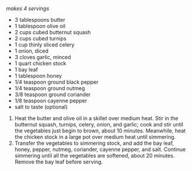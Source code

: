 *makes 4 servings*

* 3 tablespoons butter
* 1 tablespoon olive oil
* 2 cups cubed butternut squash
* 2 cups cubed turnips
* 1 cup thinly sliced celery
* 1 onion, diced
* 3 cloves garlic, minced
* 1 quart chicken stock
* 1 bay leaf
* 1 tablespoon honey
* 1/4 teaspoon ground black pepper
* 1/4 teaspoon ground nutmeg
* 3/8 teaspoon ground coriander
* 1/8 teaspoon cayenne pepper
* salt to taste (optional)

1. Heat the butter and olive oil in a skillet over medium heat. Stir in the butternut squash, turnips, celery, onion, and garlic; cook and stir until the vegetables just begin to brown, about 10 minutes. Meanwhile, heat the chicken stock in a large pot over medium heat until simmering. 
2. Transfer the vegetables to simmering stock, and add the bay leaf, honey, pepper, nutmeg, coriander, cayenne pepper, and salt. Continue simmering until all the vegetables are softened, about 20 minutes. Remove the bay leaf before serving.
